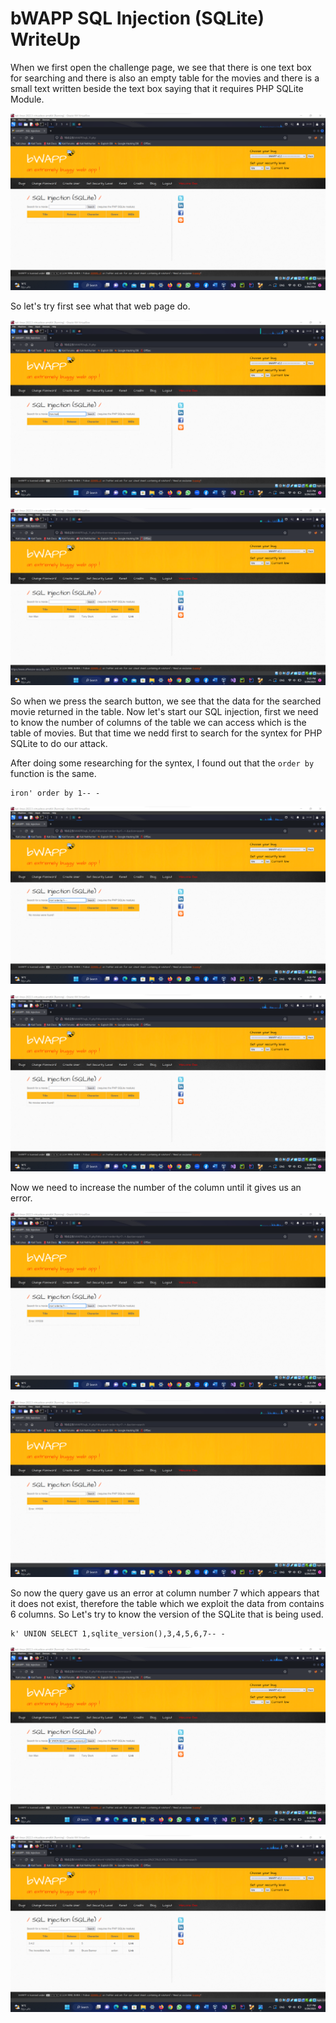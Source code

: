 # bWAPP SQL Injection (SQLite) WriteUp

When we first open the challenge page, we see that there is one text box for searching and there is also
an empty table for the movies and there is a small text written beside the text box saying that it requires PHP SQLite Module.

![alt text](https://github.com/nody77/CTFs-Writeups/blob/bed65c42faadef83574f3f958a8b4ff8a212ae9f/Screenshot%202023-03-29%20202533.png)

So let's try first see what that web page do.

![alt text](https://github.com/nody77/CTFs-Writeups/blob/bed65c42faadef83574f3f958a8b4ff8a212ae9f/Screenshot%202023-03-29%20202544.png)

![alt text](https://github.com/nody77/CTFs-Writeups/blob/bed65c42faadef83574f3f958a8b4ff8a212ae9f/Screenshot%202023-03-29%20202551.png)

So when we press the search button, we see that the data for the searched movie returned in the table.
Now let's start our SQL injection, first we need to know the number of columns of the table we can access which is the table of movies.
But that time we nedd first to search for the syntex for PHP SQLite to do our attack.

After doing some researching for the syntex, I found out that the `order by` function is the same.

```MYSQL
iron' order by 1-- -
```

![alt text](https://github.com/nody77/CTFs-Writeups/blob/bed65c42faadef83574f3f958a8b4ff8a212ae9f/Screenshot%202023-03-29%20202855.png)

![alt text](https://github.com/nody77/CTFs-Writeups/blob/bed65c42faadef83574f3f958a8b4ff8a212ae9f/Screenshot%202023-03-29%20202904.png)

Now we need to increase the number of the column until it gives us an error.

![alt text](https://github.com/nody77/CTFs-Writeups/blob/bed65c42faadef83574f3f958a8b4ff8a212ae9f/Screenshot%202023-03-29%20203152.png)

![alt text](https://github.com/nody77/CTFs-Writeups/blob/bed65c42faadef83574f3f958a8b4ff8a212ae9f/Screenshot%202023-03-29%20203157.png)

So now the query gave us an error at column number 7 which appears that it does not exist, therefore the table which we exploit the data from 
contains 6 columns.
So Let's try to know the version of the SQLite that is being used.

```SQLite
k' UNION SELECT 1,sqlite_version(),3,4,5,6,7-- -
```

![alt text](https://github.com/nody77/CTFs-Writeups/blob/bed65c42faadef83574f3f958a8b4ff8a212ae9f/Screenshot%202023-03-29%20203657.png)

![alt text](https://github.com/nody77/CTFs-Writeups/blob/bed65c42faadef83574f3f958a8b4ff8a212ae9f/Screenshot%202023-03-29%20203702.png)